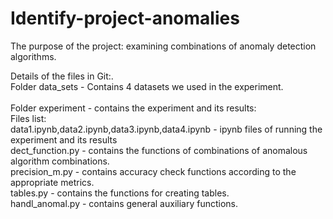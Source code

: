 # Identify-project-anomalies

The purpose of the project: examining combinations of anomaly detection algorithms.<br />

Details of the files in Git:.<br />
Folder data_sets - Contains 4 datasets we used in the experiment.<br /><br />
Folder experiment - contains the experiment and its results:<br />
Files list:<br />
data1.ipynb,data2.ipynb,data3.ipynb,data4.ipynb - ipynb files of running the experiment and its results<br />
dect_function.py  - contains the functions of combinations of anomalous algorithm combinations.<br />
precision_m.py - contains accuracy check functions according to the appropriate metrics.<br />
tables.py - contains the functions for creating tables.<br />
handl_anomal.py - contains general auxiliary functions.<br />

